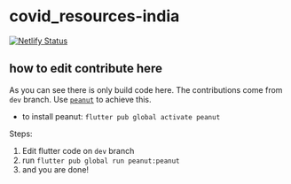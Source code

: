 # covid_resources-india

[![Netlify Status](https://api.netlify.com/api/v1/badges/203b93b0-eebb-465f-b50a-f9ab70fcd486/deploy-status)](https://app.netlify.com/sites/covid-resources-india/deploys)

## how to edit contribute here
As you can see there is only build code here. The contributions come from `dev` branch. Use [`peanut`](https://pub.dev/packages/peanut) to achieve this.

* to install peanut: `flutter pub global activate peanut`

Steps: 
1. Edit flutter code on `dev` branch
2. run `flutter pub global run peanut:peanut`
3. and you are done!
